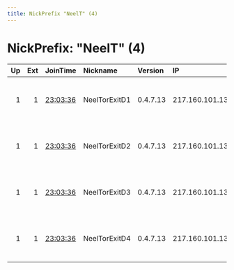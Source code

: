 ```yaml
---
title: NickPrefix "NeelT" (4)
---
```


# NickPrefix: "NeelT" (4)

|   Up |   Ext | JoinTime                                                                                              | Nickname      | Version   | IP              | AS       | CC   |   ORp |   Dirp | OS    | Contact                                |   eFamMembers |
|-----:|------:|:------------------------------------------------------------------------------------------------------|:--------------|:----------|:----------------|:---------|:-----|------:|-------:|:------|:---------------------------------------|--------------:|
|    1 |     1 | [23:03:36](https://nusenu.github.io/OrNetStats/w/relay/7B2D926B6C61B3A1CD789C01A6460D0F4D3C6889.html) | NeelTorExitD1 | 0.4.7.13  | 217.160.101.137 | IONOS SE | es   |   143 |      0 | Linux | Neel Chauhan &lt;neel AT neelc DOT org |            18 |
|    1 |     1 | [23:03:36](https://nusenu.github.io/OrNetStats/w/relay/F553C7D508F73CC10844D10F62DB35E3C331C715.html) | NeelTorExitD2 | 0.4.7.13  | 217.160.101.137 | IONOS SE | es   |   110 |      0 | Linux | Neel Chauhan &lt;neel AT neelc DOT org |            18 |
|    1 |     1 | [23:03:36](https://nusenu.github.io/OrNetStats/w/relay/0CF202133777B453CAA47092EA80201168E6B1F2.html) | NeelTorExitD3 | 0.4.7.13  | 217.160.101.137 | IONOS SE | es   |    70 |      0 | Linux | Neel Chauhan &lt;neel AT neelc DOT org |            18 |
|    1 |     1 | [23:03:36](https://nusenu.github.io/OrNetStats/w/relay/E2CC9339B399374FD459D181B929447ACC6C96A1.html) | NeelTorExitD4 | 0.4.7.13  | 217.160.101.137 | IONOS SE | es   |    23 |      0 | Linux | Neel Chauhan &lt;neel AT neelc DOT org |            18 |
